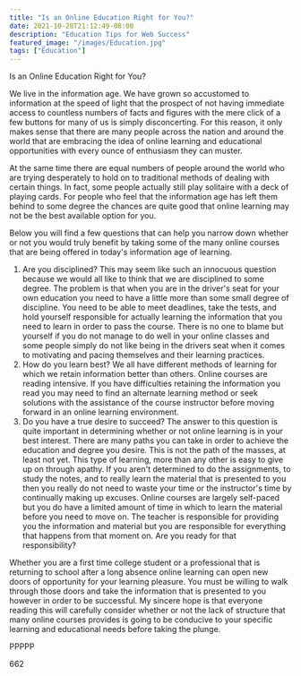 ```yaml
---
title: "Is an Online Education Right for You?"
date: 2021-10-28T21:12:49-08:00
description: "Education Tips for Web Success"
featured_image: "/images/Education.jpg"
tags: ["Education"]
---
```


Is an Online Education Right for You? 

We live in the information age. We have grown so accustomed to information at the speed of light that the prospect of not having immediate access to countless numbers of facts and figures with the mere click of a few buttons for many of us is simply disconcerting. For this reason, it only makes sense that there are many people across the nation and around the world that are embracing the idea of online learning and educational opportunities with every ounce of enthusiasm they can muster.

At the same time there are equal numbers of people around the world who are trying desperately to hold on to traditional methods of dealing with certain things. In fact, some people actually still play solitaire with a deck of playing cards. For people who feel that the information age has left them behind to some degree the chances are quite good that online learning may not be the best available option for you.

Below you will find a few questions that can help you narrow down whether or not you would truly benefit by taking some of the many online courses that are being offered in today's information age of learning.

1) Are you disciplined? This may seem like such an innocuous question because we would all like to think that we are disciplined to some degree. The problem is that when you are in the driver's seat for your own education you need to have a little more than some small degree of discipline. You need to be able to meet deadlines, take the tests, and hold yourself responsible for actually learning the information that you need to learn in order to pass the course. There is no one to blame but yourself if you do not manage to do well in your online classes and some people simply do not like being in the drivers seat when it comes to motivating and pacing themselves and their learning practices. 
2) How do you learn best? We all have different methods of learning for which we retain information better than others. Online courses are reading intensive. If you have difficulties retaining the information you read you may need to find an alternate learning method or seek solutions with the assistance of the course instructor before moving forward in an online learning environment. 
3) Do you have a true desire to succeed? The answer to this question is quite important in determining whether or not online learning is in your best interest. There are many paths you can take in order to achieve the education and degree you desire. This is not the path of the masses, at least not yet. This type of learning, more than any other is easy to give up on through apathy. If you aren't determined to do the assignments, to study the notes, and to really learn the material that is presented to you then you really do not need to waste your time or the instructor's time by continually making up excuses. Online courses are largely self-paced but you do have a limited amount of time in which to learn the material before you need to move on. The teacher is responsible for providing you the information and material but you are responsible for everything that happens from that moment on. Are you ready for that responsibility? 

Whether you are a first time college student or a professional that is returning to school after a long absence online learning can open new doors of opportunity for your learning pleasure. You must be willing to walk through those doors and take the information that is presented to you however in order to be successful. My sincere hope is that everyone reading this will carefully consider whether or not the lack of structure that many online courses provides is going to be conducive to your specific learning and educational needs before taking the plunge.

PPPPP

662

